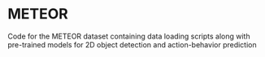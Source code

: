 # METEOR
Code for the METEOR dataset containing data loading scripts along with pre-trained models for 2D object detection and action-behavior prediction
